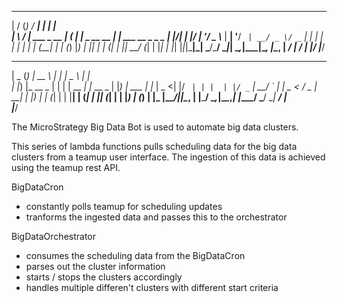  __  __ _                _____ _             _                   
|  \/  (_)              / ____| |           | |                  
| \  / |_  ___ _ __ ___| (___ | |_ _ __ __ _| |_ ___  __ _ _   _ 
| |\/| | |/ __| '__/ _ \\___ \| __| '__/ _` | __/ _ \/ _` | | | |
| |  | | | (__| | | (_) |___) | |_| | | (_| | ||  __/ (_| | |_| |
|_|  |_|_|\___|_|  \___/_____/ \__|_|  \__,_|\__\___|\__, |\__, |
                                                      __/ | __/ |
                                                     |___/ |___/ 
 ____  _         _____        _          ____        _   
|  _ \(_)       |  __ \      | |        |  _ \      | |  
| |_) |_  __ _  | |  | | __ _| |_ __ _  | |_) | ___ | |_ 
|  _ <| |/ _` | | |  | |/ _` | __/ _` | |  _ < / _ \| __|
| |_) | | (_| | | |__| | (_| | || (_| | | |_) | (_) | |_ 
|____/|_|\__, | |_____/ \__,_|\__\__,_| |____/ \___/ \__|
          __/ |                                          
         |___/                                           
        

The MicroStrategy Big Data Bot is used to automate big data clusters.

This series of lambda functions pulls scheduling data for the big data clusters from a teamup user interface.
The ingestion of this data is achieved using the teamup rest API.

BigDataCron
- constantly polls teamup for scheduling updates
- tranforms the ingested data and passes this to the orchestrator

BigDataOrchestrator
- consumes the scheduling data from the BigDataCron
- parses out the cluster information
- starts / stops the clusters accordingly
- handles multiple differen't clusters with different start criteria



